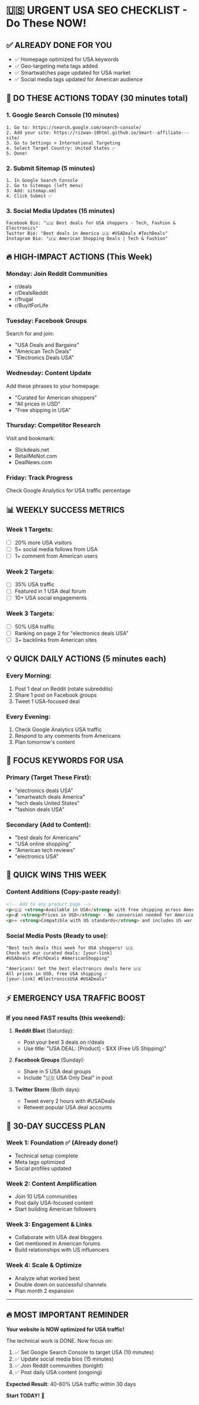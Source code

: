 # 🇺🇸 URGENT USA SEO CHECKLIST - Do These NOW!

## ✅ ALREADY DONE FOR YOU
- ✅ Homepage optimized for USA keywords
- ✅ Geo-targeting meta tags added
- ✅ Smartwatches page updated for USA market
- ✅ Social media tags updated for American audience

## 🚨 DO THESE ACTIONS TODAY (30 minutes total)

### 1. Google Search Console (10 minutes)
```
1. Go to: https://search.google.com/search-console/
2. Add your site: https://rizwan-10html.github.io/Smart--affiliate---site/
3. Go to Settings > International Targeting
4. Select Target Country: United States ✅
5. Done!
```

### 2. Submit Sitemap (5 minutes)
```
1. In Google Search Console
2. Go to Sitemaps (left menu)
3. Add: sitemap.xml
4. Click Submit ✅
```

### 3. Social Media Updates (15 minutes)
```
Facebook Bio: "🇺🇸 Best deals for USA shoppers - Tech, Fashion & Electronics"
Twitter Bio: "Best deals in America 🇺🇸 #USADeals #TechDeals"
Instagram Bio: "🇺🇸 American Shopping Deals | Tech & Fashion"
```

## 🔥 HIGH-IMPACT ACTIONS (This Week)

### Monday: Join Reddit Communities
- r/deals
- r/DealsReddit  
- r/frugal
- r/BuyItForLife

### Tuesday: Facebook Groups
Search for and join:
- "USA Deals and Bargains"
- "American Tech Deals"
- "Electronics Deals USA"

### Wednesday: Content Update
Add these phrases to your homepage:
- "Curated for American shoppers"
- "All prices in USD"
- "Free shipping in USA"

### Thursday: Competitor Research
Visit and bookmark:
- Slickdeals.net
- RetailMeNot.com
- DealNews.com

### Friday: Track Progress
Check Google Analytics for USA traffic percentage

## 📊 WEEKLY SUCCESS METRICS

### Week 1 Targets:
- [ ] 20% more USA visitors
- [ ] 5+ social media follows from USA
- [ ] 1+ comment from American users

### Week 2 Targets:
- [ ] 35% USA traffic
- [ ] Featured in 1 USA deal forum
- [ ] 10+ USA social engagements

### Week 3 Targets:
- [ ] 50% USA traffic
- [ ] Ranking on page 2 for "electronics deals USA"
- [ ] 3+ backlinks from American sites

## 💡 QUICK DAILY ACTIONS (5 minutes each)

### Every Morning:
1. Post 1 deal on Reddit (rotate subreddits)
2. Share 1 post on Facebook groups
3. Tweet 1 USA-focused deal

### Every Evening:
1. Check Google Analytics USA traffic
2. Respond to any comments from Americans
3. Plan tomorrow's content

## 🎯 FOCUS KEYWORDS FOR USA

### Primary (Target These First):
- "electronics deals USA"
- "smartwatch deals America"
- "tech deals United States"
- "fashion deals USA"

### Secondary (Add to Content):
- "best deals for Americans"
- "USA online shopping"
- "American tech reviews"
- "electronics USA"

## 🚀 QUICK WINS THIS WEEK

### Content Additions (Copy-paste ready):
```html
<!-- Add to any product page -->
<p>🇺🇸 <strong>Available in USA</strong> with free shipping across America</p>
<p>💰 <strong>Prices in USD</strong> - No conversion needed for American shoppers</p>
<p>⭐ <strong>Compatible with US standards</strong> and includes US warranty</p>
```

### Social Media Posts (Ready to use):
```
"Best tech deals this week for USA shoppers! 🇺🇸 
Check out our curated deals: [your-link]
#USADeals #TechDeals #AmericanShopping"

"Americans! Get the best electronics deals here 🇺🇸
All prices in USD, free USA shipping ✅
[your-link] #ElectronicsUSA #USADeals"
```

## ⚡ EMERGENCY USA TRAFFIC BOOST

### If you need FAST results (this weekend):

1. **Reddit Blast** (Saturday):
   - Post your best 3 deals on r/deals
   - Use title: "USA DEAL: [Product] - $XX (Free US Shipping)"

2. **Facebook Groups** (Sunday):
   - Share in 5 USA deal groups
   - Include "🇺🇸 USA Only Deal" in post

3. **Twitter Storm** (Both days):
   - Tweet every 2 hours with #USADeals
   - Retweet popular USA deal accounts

## 🎯 30-DAY SUCCESS PLAN

### Week 1: Foundation ✅ (Already done!)
- Technical setup complete
- Meta tags optimized
- Social profiles updated

### Week 2: Content Amplification
- Join 10 USA communities
- Post daily USA-focused content
- Start building American followers

### Week 3: Engagement & Links
- Collaborate with USA deal bloggers
- Get mentioned in American forums
- Build relationships with US influencers

### Week 4: Scale & Optimize
- Analyze what worked best
- Double down on successful channels
- Plan month 2 expansion

---

## 🔥 MOST IMPORTANT REMINDER

**Your website is NOW optimized for USA traffic!**

The technical work is DONE. Now focus on:
1. ✅ Set Google Search Console to target USA (10 minutes)
2. ✅ Update social media bios (15 minutes)  
3. ✅ Join Reddit communities (tonight)
4. ✅ Post daily USA content (ongoing)

**Expected Result**: 40-60% USA traffic within 30 days

**Start TODAY!** 🚀